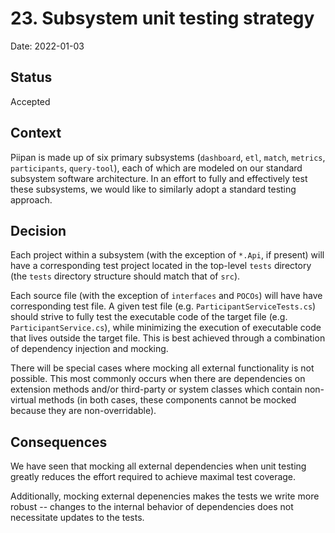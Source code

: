 # 23. Subsystem unit testing strategy

Date: 2022-01-03

## Status

Accepted

## Context

Piipan is made up of six primary subsystems (`dashboard`, `etl`, `match`, `metrics`, `participants`, `query-tool`), each of which are modeled on our standard subsystem software architecture. In an effort to fully and effectively test these subsystems, we would like to similarly adopt a standard testing approach.

## Decision

Each project within a subsystem (with the exception of `*.Api`, if present) will have a corresponding test project located in the top-level `tests` directory (the `tests` directory structure should match that of `src`).

Each source file (with the exception of `interfaces` and `POCOs`) will have have corresponding test file. A given test file (e.g. `ParticipantServiceTests.cs`) should strive to fully test the executable code of the target file (e.g. `ParticipantService.cs`), while minimizing the execution of executable code that lives outside the target file. This is best achieved through a combination of dependency injection and mocking.

There will be special cases where mocking all external functionality is not possible. This most commonly occurs when there are dependencies on extension methods and/or third-party or system classes which contain non-virtual methods (in both cases, these components cannot be mocked because they are non-overridable).

## Consequences

We have seen that mocking all external dependencies when unit testing greatly reduces the effort required to achieve maximal test coverage. 

Additionally, mocking external depenencies makes the tests we write more robust -- changes to the internal behavior of dependencies does not necessitate updates to the tests. 
